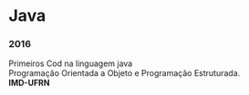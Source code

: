 <h1>Java</h1>
<h3>2016</h3>
<p>Primeiros Cod na linguagem java<br>
  Programação Orientada a Objeto e Programação Estruturada.<br>
  <strong>IMD-UFRN</strong>
</p>
